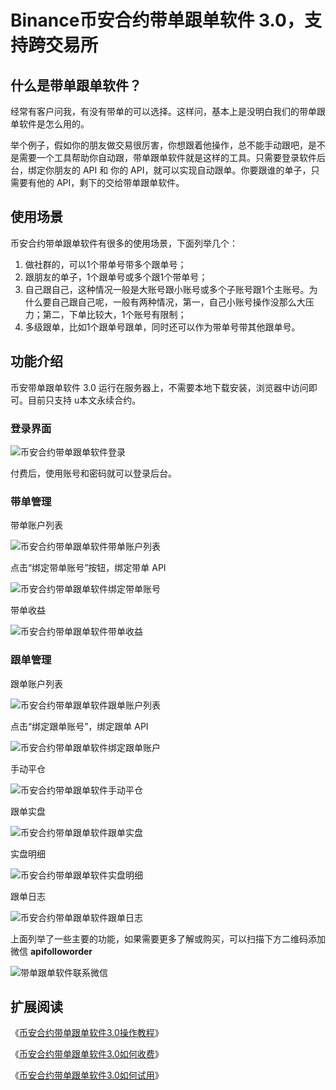# Binance币安合约带单跟单软件 3.0，支持跨交易所

## 什么是带单跟单软件？

经常有客户问我，有没有带单的可以选择。这样问，基本上是没明白我们的带单跟单软件是怎么用的。

举个例子，假如你的朋友做交易很厉害，你想跟着他操作，总不能手动跟吧，是不是需要一个工具帮助你自动跟，带单跟单软件就是这样的工具。只需要登录软件后台，绑定你朋友的 API 和 你的 API，就可以实现自动跟单。你要跟谁的单子，只需要有他的 API，剩下的交给带单跟单软件。

## 使用场景
币安合约带单跟单软件有很多的使用场景，下面列举几个：

1. 做社群的，可以1个带单号带多个跟单号；
1. 跟朋友的单子，1个跟单号或多个跟1个带单号；
1. 自己跟自己，这种情况一般是大账号跟小账号或多个子账号跟1个主账号。为什么要自己跟自己呢，一般有两种情况，第一，自己小账号操作没那么大压力；第二，下单比较大，1个账号有限制；
1. 多级跟单，比如1个跟单号跟单，同时还可以作为带单号带其他跟单号。

## 功能介绍
币安带单跟单软件 3.0 运行在服务器上，不需要本地下载安装，浏览器中访问即可。目前只支持 u本文永续合约。

### 登录界面

![币安合约带单跟单软件登录](https://www.chengxulvtu.net/wp-content/uploads/2023/04/2023041516201518.png)

付费后，使用账号和密码就可以登录后台。

### 带单管理

带单账户列表

![币安合约带单跟单软件带单账户列表](https://www.chengxulvtu.net/wp-content/uploads/2023/04/2023041516281436.png)

点击“绑定带单账号”按钮，绑定带单 API

![币安合约带单跟单软件绑定带单账号](https://www.chengxulvtu.net/wp-content/uploads/2023/04/2023041516290725.png)

带单收益

![币安合约带单跟单软件带单收益](https://www.chengxulvtu.net/wp-content/uploads/2023/04/2023041516342748.png)

### 跟单管理

跟单账户列表

![币安合约带单跟单软件跟单账户列表](https://www.chengxulvtu.net/wp-content/uploads/2023/04/2023041516350937.png)

点击“绑定跟单账号”，绑定跟单 API

![币安合约带单跟单软件绑定跟单账户](https://www.chengxulvtu.net/wp-content/uploads/2023/04/2023041516354160.png)

手动平仓

![币安合约带单跟单软件手动平仓](https://www.chengxulvtu.net/wp-content/uploads/2023/04/2023041516364753.png)

跟单实盘

![币安合约带单跟单软件跟单实盘](https://www.chengxulvtu.net/wp-content/uploads/2023/04/2023041516381547.png)

实盘明细

![币安合约带单跟单软件实盘明细](https://www.chengxulvtu.net/wp-content/uploads/2023/04/2023041516385182.png)

跟单日志

![币安合约带单跟单软件跟单日志](https://www.chengxulvtu.net/wp-content/uploads/2023/04/2023041516392997.png)

上面列举了一些主要的功能，如果需要更多了解或购买，可以扫描下方二维码添加微信 **apifolloworder**

![带单跟单软件联系微信](https://www.chengxulvtu.net/wp-content/uploads/2023/03/2023032613523729.jpg)

## 扩展阅读
《[币安合约带单跟单软件3.0操作教程](https://www.chengxulvtu.net/binance-futures-copy-trading-v3-tutorial/)》

《[币安合约带单跟单软件3.0如何收费](https://www.chengxulvtu.net/binance-futures-copy-trading-v3-price/)》

《[币安合约带单跟单软件3.0如何试用](https://www.chengxulvtu.net/how-to-try-binance-futures-copy-trading-v3/)》